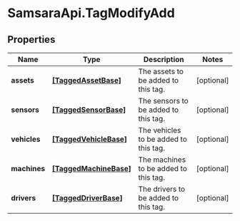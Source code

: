 # SamsaraApi.TagModifyAdd

## Properties
Name | Type | Description | Notes
------------ | ------------- | ------------- | -------------
**assets** | [**[TaggedAssetBase]**](TaggedAssetBase.md) | The assets to be added to this tag. | [optional] 
**sensors** | [**[TaggedSensorBase]**](TaggedSensorBase.md) | The sensors to be added to this tag. | [optional] 
**vehicles** | [**[TaggedVehicleBase]**](TaggedVehicleBase.md) | The vehicles to be added to this tag. | [optional] 
**machines** | [**[TaggedMachineBase]**](TaggedMachineBase.md) | The machines to be added to this tag. | [optional] 
**drivers** | [**[TaggedDriverBase]**](TaggedDriverBase.md) | The drivers to be added to this tag. | [optional] 


